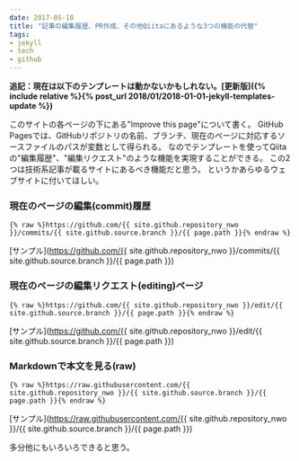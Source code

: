 ```yaml
---
date: 2017-05-10
title: "記事の編集履歴、PR作成、その他Qiitaにあるような3つの機能の代替"
tags:
- jekyll
- tech
- github
---
```


**追記：現在は以下のテンプレートは動かないかもしれない。[更新版]({% include relative %}{% post_url 2018/01/2018-01-01-jekyll-templates-update %})**

このサイトの各ページの下にある"Improve this page"について書く。
GitHub Pagesでは、GitHubリポジトリの名前、ブランチ、現在のページに対応するソースファイルのパスが変数として得られる。
なのでテンプレートを使ってQiitaの"編集履歴"、"編集リクエスト"のような機能を実現することができる。
この2つは技術系記事が載るサイトにあるべき機能だと思う。
というかあらゆるウェブサイトに付いてほしい。

### 現在のページの編集(commit)履歴

```
{% raw %}https://github.com/{{ site.github.repository_nwo }}/commits/{{ site.github.source.branch }}/{{ page.path }}{% endraw %}
```

[サンプル](https://github.com/{{ site.github.repository_nwo }}/commits/{{ site.github.source.branch }}/{{ page.path }})

### 現在のページの編集リクエスト(editing)ページ

```
{% raw %}https://github.com/{{ site.github.repository_nwo }}/edit/{{ site.github.source.branch }}/{{ page.path }}{% endraw %}
```

[サンプル](https://github.com/{{ site.github.repository_nwo }}/edit/{{ site.github.source.branch }}/{{ page.path }})

### Markdownで本文を見る(raw)

```
{% raw %}https://raw.githubusercontent.com/{{ site.github.repository_nwo }}/{{ site.github.source.branch }}/{{ page.path }}{% endraw %}
```

[サンプル](https://raw.githubusercontent.com/{{ site.github.repository_nwo }}/{{ site.github.source.branch }}/{{ page.path }})

多分他にもいろいろできると思う。